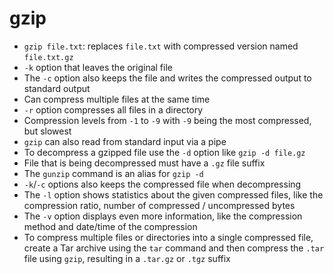 # gzip

* `gzip file.txt`: replaces `file.txt` with compressed version named `file.txt.gz`
* `-k` option that leaves the original file
* The `-c` option also keeps the file and writes the compressed output to standard output
* Can compress multiple files at the same time
* `-r` option compresses all files in a directory
* Compression levels from `-1` to `-9` with `-9` being the most compressed, but slowest
* `gzip` can also read from standard input via a pipe
* To decompress a gzipped file use the `-d` option like `gzip -d file.gz`
* File that is being decompressed must have a `.gz` file suffix
* The `gunzip` command is an alias for `gzip -d`
* `-k`/`-c` options also keeps the compressed file when decompressing
* The `-l` option shows statistics about the given compressed files, like the compression ratio, number of compressed / uncompressed bytes
* The `-v` option displays even more information, like the compression method and date/time of the compression
* To compress multiple files or directories into a single compressed file, create a Tar archive using the `tar` command and then compress the `.tar` file using `gzip`, resulting in a `.tar.gz` or `.tgz` suffix
